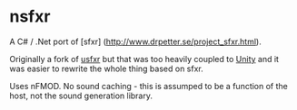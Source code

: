 nsfxr
=====

A C# / .Net port of [sfxr]
(http://www.drpetter.se/project_sfxr.html). 

Originally a fork of [usfxr](https://github.com/zeh/usfxr) but that was too heavily coupled to [Unity](http://unity3d.com) and it was easier to rewrite the whole thing based on sfxr.

Uses nFMOD. No sound caching - this is assumped to be a function of the host, not the sound generation library.
